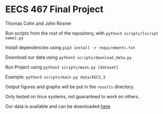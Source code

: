 <h1>EECS 467 Final Project</h1>

Thomas Cohn and John Rosner

Run scripts from the root of the repository, with `python3 scripts/[script name].py`

Install dependencies using `pip3 install -r requirements.txt`

Download our data using `python3 scripts/download_data.py`

Run Project using `python3 scripts/main.py [dataset]`

Example: `python3 scripts/main.py data/EECS_3`

Output figures and graphs will be put in the `results` directory. 

Only tested on linux systems, not guaranteed to work on others.

Our data is available and can be downloaded [here](https://drive.google.com/file/d/1qGzgRRcm359d6GkbtW03Fi-nL-1w8Kku/view?usp=sharing)